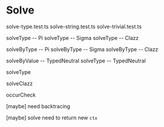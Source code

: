 # Solve

solve-type.test.ts
solve-string.test.ts
solve-trivial.test.ts

solveType -- Pi
solveType -- Sigma
solveType -- Clazz

solveByType -- Pi
solveByType -- Sigma
solveByType -- Clazz

solveByValue -- TypedNeutral
solveType -- TypedNeutral

solveType

solveClazz

occurCheck

[maybe] need backtracing

[maybe] solve need to return new `ctx`
